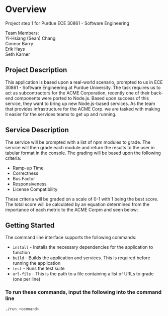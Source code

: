 # Overview

Project step 1 for Purdue ECE 30861 - Software Engineering

Team Members:\
Yi-Hsiang (Sean) Chang\
Connor Barry\
Erik Hays\
Seth Karner

## Project Description

This application is based upon a real-world scenario, prompted to us in ECE 30861 - Software Engineering at Purdue University. The task requires us to act as subcontractors for the ACME Corporation, recently one of their back-end components were ported to Node.js. Based upon success of this service, they want to bring up new Node.js-based services. As the team that provides infrastructure for the ACME Corp. we are tasked with making it easier for the services teams to get up and running.

## Service Description

The service will be prompted with a list of npm modules to grade. The service will then grade each module and return the results to the user in tabular format in the console. The grading will be based upon the following criteria:

- Ramp-up Time
- Correctness
- Bus Factor
- Responsiveness
- License Compatibility

These criteria will be graded on a scale of 0-1 with 1 being the best score. The total score will be calculated by an equation determined from the importance of each metric to the ACME Corpm and seen below:

## Getting Started

The command line interface supports the following commands:

- `install` - Installs the necessary dependencies for the application to function
- `build` - Builds the application and services. This is required before running the application
- `test` - Runs the test suite
- `url-file` - This is the path to a file containing a list of URLs to grade (one per line)

### To run these commands, input the following into the command line

```bash
./run <command>
```
